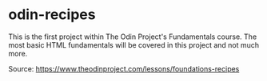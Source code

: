 # odin-recipes

This is the first project within The Odin Project's Fundamentals course. The most basic HTML fundamentals will be covered in this project and not much more. 

Source: https://www.theodinproject.com/lessons/foundations-recipes